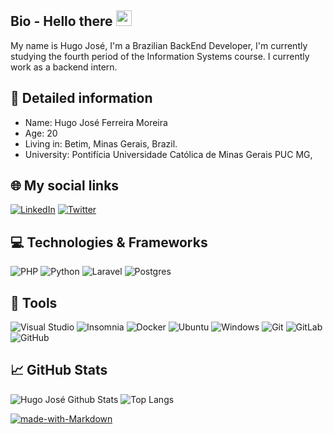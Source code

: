 ## Bio - Hello there <img src="https://raw.githubusercontent.com/MartinHeinz/MartinHeinz/master/wave.gif" width="25px">

My name is Hugo José, I'm a Brazilian BackEnd Developer, I'm currently studying the fourth period of the Information Systems course. I currently work as a backend intern.

## 📝 Detailed information

* Name: Hugo José Ferreira Moreira
* Age: 20
* Living in: Betim, Minas Gerais, Brazil.
* University: Pontifícia Universidade Católica de Minas Gerais PUC MG,

## 🌐 My social links

<a href="https://www.linkedin.com/in/hugo-josé-b136491a4/">![LinkedIn](https://img.shields.io/badge/linkedin-%230077B5.svg?style=for-the-badge&logo=linkedin&logoColor=white)</a>
<a href="https://twitter.com/hugojose39">![Twitter](https://img.shields.io/badge/hugojose39-%231DA1F2.svg?style=for-the-badge&logo=Twitter&logoColor=white)</a>

## 💻 Technologies & Frameworks

![PHP](https://img.shields.io/badge/php-%23777BB4.svg?style=for-the-badge&logo=php&logoColor=white)
![Python](https://img.shields.io/badge/python-3670A0?style=for-the-badge&logo=python&logoColor=ffdd54)
![Laravel](https://img.shields.io/badge/laravel-%23FF2D20.svg?style=for-the-badge&logo=laravel&logoColor=white)
![Postgres](https://img.shields.io/badge/postgres-%23316192.svg?style=for-the-badge&logo=postgresql&logoColor=white)


## 🔧 Tools
![Visual Studio](https://img.shields.io/badge/Visual%20Studio-5C2D91.svg?style=for-the-badge&logo=visual-studio&logoColor=white)
![Insomnia](https://img.shields.io/badge/Insomnia-black?style=for-the-badge&logo=insomnia&logoColor=5849BE)
![Docker](https://img.shields.io/badge/docker-%230db7ed.svg?style=for-the-badge&logo=docker&logoColor=white)
![Ubuntu](https://img.shields.io/badge/Ubuntu-E95420?style=for-the-badge&logo=ubuntu&logoColor=white)
![Windows](https://img.shields.io/badge/Windows-0078D6?style=for-the-badge&logo=windows&logoColor=white)
![Git](https://img.shields.io/badge/git-%23F05033.svg?style=for-the-badge&logo=git&logoColor=white)
![GitLab](https://img.shields.io/badge/gitlab-%23181717.svg?style=for-the-badge&logo=gitlab&logoColor=white)
![GitHub](https://img.shields.io/badge/github-%23121011.svg?style=for-the-badge&logo=github&logoColor=white)

## 📈 GitHub Stats

![Hugo José Github Stats](https://github-readme-stats.vercel.app/api?username=hugojose39&show_icons=true&theme=midnight-purple)
![Top Langs](https://github-readme-stats.vercel.app/api/top-langs/?username=hugojose39&layout=compact&show_icons=true&theme=midnight-purple&langs_count=8)

[![made-with-Markdown](https://img.shields.io/badge/Made%20with-Markdown-1f425f.svg)](http://commonmark.org)
